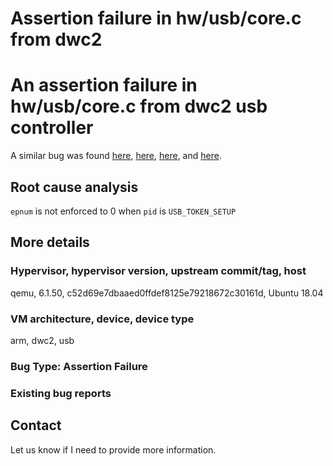 # Assertion failure in hw/usb/core.c from dwc2

# An assertion failure in hw/usb/core.c from dwc2 usb controller

A similar bug was found [here](https://bugs.launchpad.net/qemu/+bug/1907042),
[here](https://bugs.launchpad.net/qemu/+bug/1525123/),
[here](https://gitlab.com/qemu-project/qemu/-/issues/119),
and [here](https://gitlab.com/qemu-project/qemu/-/issues/303).

## Root cause analysis

`epnum` is not enforced to 0 when `pid` is `USB_TOKEN_SETUP`
## More details

### Hypervisor, hypervisor version, upstream commit/tag, host

qemu, 6.1.50, c52d69e7dbaaed0ffdef8125e79218672c30161d, Ubuntu 18.04

### VM architecture, device, device type

arm, dwc2, usb

### Bug Type: Assertion Failure

### Existing bug reports


## Contact

Let us know if I need to provide more information.
